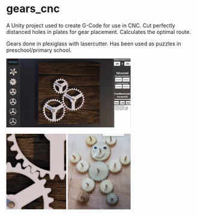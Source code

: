 # gears_cnc
A Unity project used to create G-Code for use in CNC. Cut perfectly distanced holes in plates for gear placement.
Calculates the optimal route.

Gears done in plexiglass with lasercutter. Has been used as puzzles in preschool/primary school.





<img src="https://raw.githubusercontent.com/theolundqvist/images_for_readme/main/gear2.png" width="330" />

<p float="left">
  <img src="https://raw.githubusercontent.com/theolundqvist/images_for_readme/main/gear1.png" height="200" />
  <img src="https://raw.githubusercontent.com/theolundqvist/images_for_readme/main/gear3.png" height="200" />
</p>
